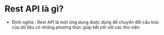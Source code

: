 # Rest API là gì?
- Định nghĩa : Rest API là một ứng dụng được dùng để chuyển đổi cấu trúc của dữ liệu có những phương thức giúp kết nối với các thư viện 
